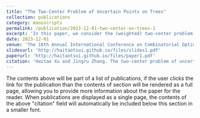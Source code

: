```yaml
---
title: "The Two-Center Problem of Uncertain Points on Trees"
collection: publications
category: manuscripts
permalink: /publication/2023-12-01-two-center-on-trees-1
excerpt: 'In this paper, we consider the (weighted) two-center problem of uncertain points on a tree. Given are a tree $T$ and a set $P$ of $n$ (weighted) uncertain points each of which has $m$ possible locations on $T$ associated with probabilities. The goal is to compute two points on $T$, i.e., two centers with respect to $P$, so that the maximum (weighted) expected distance of $n$ uncertain points to their own expected closest center is minimized. This problem can be solved in $O(|T|+ n^{2}\log n\log mn + mn\log^2 mn \log n)$ time by the algorithm for the general $k$-center problem. In this paper, we give a more efficient and simple algorithm that solves this problem in $O(|T| + mn\log mn)$ time.'
date: 2023-12-01
venue: 'The 16th Annual International Conference on Combinatorial Optimization and Applications'
slidesurl: 'http://haitaotsui.github.io/files/slides1.pdf'
paperurl: 'http://haitaotsui.github.io/files/paper1.pdf'
citation: 'Haitao Xu and Jingru Zhang. The two-center problem of uncertain points on trees. In Proc. of the 16th Annual International Conference on Combinatorial Optimization and Applications (COCOA), pages 485-697, 2023.'
---
```


The contents above will be part of a list of publications, if the user clicks the link for the publication than the contents of section will be rendered as a full page, allowing you to provide more information about the paper for the reader. When publications are displayed as a single page, the contents of the above "citation" field will automatically be included below this section in a smaller font.
